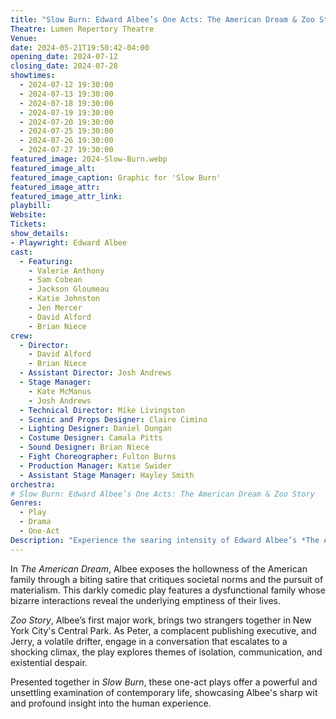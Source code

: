 ```yaml
---
title: "Slow Burn: Edward Albee’s One Acts: The American Dream & Zoo Story"
Theatre: Lumen Repertory Theatre
Venue: 
date: 2024-05-21T19:50:42-04:00
opening_date: 2024-07-12
closing_date: 2024-07-28
showtimes:
  - 2024-07-12 19:30:00
  - 2024-07-13 19:30:00
  - 2024-07-18 19:30:00
  - 2024-07-19 19:30:00
  - 2024-07-20 19:30:00
  - 2024-07-25 19:30:00
  - 2024-07-26 19:30:00
  - 2024-07-27 19:30:00
featured_image: 2024-Slow-Burn.webp
featured_image_alt: 
featured_image_caption: Graphic for 'Slow Burn'
featured_image_attr: 
featured_image_attr_link: 
playbill:
Website: 
Tickets: 
show_details: 
- Playwright: Edward Albee
cast:
  - Featuring: 
    - Valerie Anthony
    - Sam Cobean
    - Jackson Gloumeau
    - Katie Johnston
    - Jen Mercer
    - David Alford
    - Brian Niece
crew:
  - Director: 
    - David Alford
    - Brian Niece
  - Assistant Director: Josh Andrews
  - Stage Manager: 
    - Kate McManus
    - Josh Andrews
  - Technical Director: Mike Livingston
  - Scenic and Props Designer: Claire Cimino
  - Lighting Designer: Daniel Dungan
  - Costume Designer: Camala Pitts
  - Sound Designer: Brian Niece
  - Fight Choreographer: Fulton Burns
  - Production Manager: Katie Swider
  - Assistant Stage Manager: Hayley Smith
orchestra:
# Slow Burn: Edward Albee’s One Acts: The American Dream & Zoo Story
Genres:
  - Play
  - Drama
  - One-Act
Description: "Experience the searing intensity of Edward Albee’s *The American Dream* and *Zoo Story*, two provocative one-act plays that delve deep into the American psyche and human condition."
---
```

In *The American Dream*, Albee exposes the hollowness of the American family through a biting satire that critiques societal norms and the pursuit of materialism. This darkly comedic play features a dysfunctional family whose bizarre interactions reveal the underlying emptiness of their lives.

*Zoo Story*, Albee’s first major work, brings two strangers together in New York City's Central Park. As Peter, a complacent publishing executive, and Jerry, a volatile drifter, engage in a conversation that escalates to a shocking climax, the play explores themes of isolation, communication, and existential despair.

Presented together in *Slow Burn*, these one-act plays offer a powerful and unsettling examination of contemporary life, showcasing Albee's sharp wit and profound insight into the human experience.